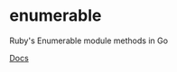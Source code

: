 # enumerable

Ruby's Enumerable module methods in Go

[Docs](http://godoc.org/github.com/darkhelmet/enumerable)

